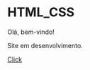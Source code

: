 # HTML_CSS
 Olá, bem-vindo!

Site em desenvolvimento.

<a href="https://miguel-aangelo.github.io/HTML_CSS/Exerc01/index.html">Click</a>
